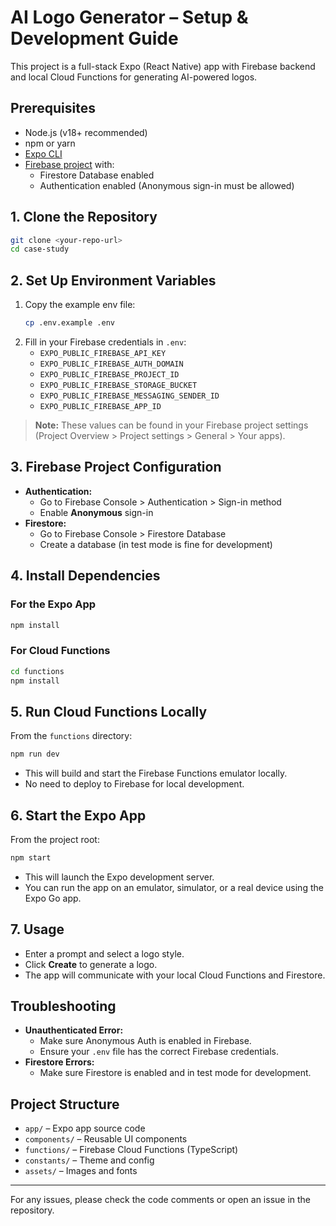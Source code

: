 # AI Logo Generator – Setup & Development Guide

This project is a full-stack Expo (React Native) app with Firebase backend and local Cloud Functions for generating AI-powered logos.

## Prerequisites

- Node.js (v18+ recommended)
- npm or yarn
- [Expo CLI](https://docs.expo.dev/get-started/installation/)
- [Firebase project](https://console.firebase.google.com/) with:
  - Firestore Database enabled
  - Authentication enabled (Anonymous sign-in must be allowed)

## 1. Clone the Repository

```sh
git clone <your-repo-url>
cd case-study
```

## 2. Set Up Environment Variables

1. Copy the example env file:
   ```sh
   cp .env.example .env
   ```
2. Fill in your Firebase credentials in `.env`:
   - `EXPO_PUBLIC_FIREBASE_API_KEY`
   - `EXPO_PUBLIC_FIREBASE_AUTH_DOMAIN`
   - `EXPO_PUBLIC_FIREBASE_PROJECT_ID`
   - `EXPO_PUBLIC_FIREBASE_STORAGE_BUCKET`
   - `EXPO_PUBLIC_FIREBASE_MESSAGING_SENDER_ID`
   - `EXPO_PUBLIC_FIREBASE_APP_ID`

> **Note:** These values can be found in your Firebase project settings (Project Overview > Project settings > General > Your apps).

## 3. Firebase Project Configuration

- **Authentication:**
  - Go to Firebase Console > Authentication > Sign-in method
  - Enable **Anonymous** sign-in
- **Firestore:**
  - Go to Firebase Console > Firestore Database
  - Create a database (in test mode is fine for development)

## 4. Install Dependencies

### For the Expo App

```sh
npm install
```

### For Cloud Functions

```sh
cd functions
npm install
```

## 5. Run Cloud Functions Locally

From the `functions` directory:

```sh
npm run dev
```

- This will build and start the Firebase Functions emulator locally.
- No need to deploy to Firebase for local development.

## 6. Start the Expo App

From the project root:

```sh
npm start
```

- This will launch the Expo development server.
- You can run the app on an emulator, simulator, or a real device using the Expo Go app.

## 7. Usage

- Enter a prompt and select a logo style.
- Click **Create** to generate a logo.
- The app will communicate with your local Cloud Functions and Firestore.

## Troubleshooting

- **Unauthenticated Error:**
  - Make sure Anonymous Auth is enabled in Firebase.
  - Ensure your `.env` file has the correct Firebase credentials.
- **Firestore Errors:**
  - Make sure Firestore is enabled and in test mode for development.

## Project Structure

- `app/` – Expo app source code
- `components/` – Reusable UI components
- `functions/` – Firebase Cloud Functions (TypeScript)
- `constants/` – Theme and config
- `assets/` – Images and fonts

---

For any issues, please check the code comments or open an issue in the repository.
